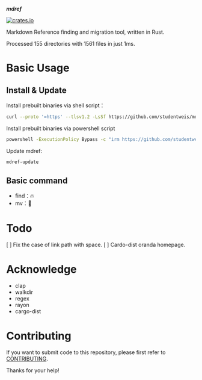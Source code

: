 **_mdref_**

[![crates.io](https://img.shields.io/crates/v/mdref.svg)](https://crates.io/crates/mdref)

Markdown Reference finding and migration tool, written in Rust.

Processed 155 directories with 1561 files in just 1ms.

# Basic Usage

## Install & Update

Install prebuilt binaries via shell script：

```sh
curl --proto '=https' --tlsv1.2 -LsSf https://github.com/studentweis/mdref/releases/download/0.1.3/mdref-installer.sh | sh
```

Install prebuilt binaries via powershell script

```sh
powershell -ExecutionPolicy Bypass -c "irm https://github.com/studentweis/mdref/releases/download/0.1.3/mdref-installer.ps1 | iex"
```

Update mdref:

```sh
mdref-update
```

## Basic command

- find：🔥
- mv：🚧

# Todo

[ ] Fix the case of link path with space.
[ ] Cardo-dist oranda homepage.

# Acknowledge

- clap
- walkdir
- regex
- rayon
- cargo-dist

# Contributing

If you want to submit code to this repository, please first refer to [CONTRIBUTING](./CONTRIBUTING). 

Thanks for your help!
